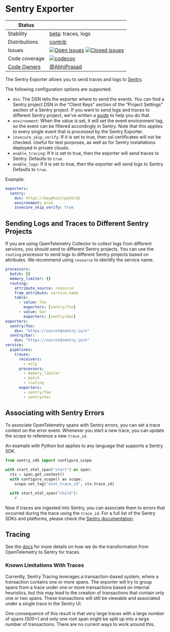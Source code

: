 # Sentry Exporter

<!-- status autogenerated section -->
| Status        |           |
| ------------- |-----------|
| Stability     | [beta]: traces, logs   |
| Distributions | [contrib] |
| Issues        | [![Open issues](https://img.shields.io/github/issues-search/open-telemetry/opentelemetry-collector-contrib?query=is%3Aissue%20is%3Aopen%20label%3Aexporter%2Fsentry%20&label=open&color=orange&logo=opentelemetry)](https://github.com/open-telemetry/opentelemetry-collector-contrib/issues?q=is%3Aopen+is%3Aissue+label%3Aexporter%2Fsentry) [![Closed issues](https://img.shields.io/github/issues-search/open-telemetry/opentelemetry-collector-contrib?query=is%3Aissue%20is%3Aclosed%20label%3Aexporter%2Fsentry%20&label=closed&color=blue&logo=opentelemetry)](https://github.com/open-telemetry/opentelemetry-collector-contrib/issues?q=is%3Aclosed+is%3Aissue+label%3Aexporter%2Fsentry) |
| Code coverage | [![codecov](https://codecov.io/github/open-telemetry/opentelemetry-collector-contrib/graph/main/badge.svg?component=exporter_sentry)](https://app.codecov.io/gh/open-telemetry/opentelemetry-collector-contrib/tree/main/?components%5B0%5D=exporter_sentry&displayType=list) |
| [Code Owners](https://github.com/open-telemetry/opentelemetry-collector-contrib/blob/main/CONTRIBUTING.md#becoming-a-code-owner)    | [@AbhiPrasad](https://www.github.com/AbhiPrasad) |

[beta]: https://github.com/open-telemetry/opentelemetry-collector/blob/main/docs/component-stability.md#beta
[contrib]: https://github.com/open-telemetry/opentelemetry-collector-releases/tree/main/distributions/otelcol-contrib
<!-- end autogenerated section -->

The Sentry Exporter allows you to send traces and logs to [Sentry](https://sentry.io/).

The following configuration options are supported:

- `dsn`: The DSN tells the exporter where to send the events. You can find a Sentry project DSN in the “Client Keys” section of the “Project Settings” section of a Sentry project. If you want to send logs and traces to different Sentry project, we've written a [guide](#sending-logs-and-traces-to-different-sentry-projects) to help you do that.
- `environment`: When the value is set, it will set the event environment tag, so the event can be filtered accordingly in Sentry. Note that this applies to every single event that is processed by the Sentry Exporter.
- `insecure_skip_verify`: If it is set to true, then ssl certificates will not be checked. Useful for test purposes, as well as for Sentry installations deployed in private clouds.
- `enable_tracing`: If it is set to true, then the exporter will send traces to Sentry. Defaults to `true`.
- `enable_logs`: If it is set to true, then the exporter will send logs to Sentry. Defaults to `true`.

Example:

```yaml
exporters:
  sentry:
    dsn: https://key@host/path/42
    environment: prod
    insecure_skip_verify: true
```

## Sending Logs and Traces to Different Sentry Projects

If you are using OpenTelemetry Collector to collect logs from different services, you should send to different Sentry projects. You can use the `routing` processor to send logs to different Sentry projects based on attributes. We recommend using `resource` to identify the service name.

```yaml
processors:
  batch: {}
  memory_limiter: {}
  routing:
    attribute_source: resource
    from_attribute: service.name
    table:
      - value: foo
        exporters: [sentry/foo]
      - value: bar
        exporters: [sentry/bar]
exporters:
  sentry/foo:
    dsn: "https://secret@sentry.io/n"
  sentry/bar:
    dsn: "https://secret@sentry.io/n"
service:
  pipelines:
    traces:
      receivers:
        - otlp
      processors:
        - memory_limiter
        - batch
        - routing
      exporters:
        - sentry/foo
        - sentry/bar
```

## Associating with Sentry Errors

To associate OpenTelemetry spans with Sentry errors, you can set a trace context on the error event. Whenever you start a new trace, you can update the scope to reference a new `trace_id`.

An example with Python but applies to any language that supports a Sentry SDK.

```py
from sentry_sdk import configure_scope

with start_otel_span("start") as span:
  ctx = span.get_context()
  with configure_scope() as scope:
    scope.set_tag("otel_trace_id", ctx.trace_id)

  with start_otel_span("child"):
    # ...
```

Now if traces are ingested into Sentry, you can associate them to errors that occurred during the trace using the `trace_id`. For a full list of the Sentry SDKs and platforms, please check the [Sentry documentation](https://docs.sentry.io/platforms/).

## Tracing

See the [docs](./docs/transformation.md) for more details on how we do the transformation from OpenTelemetry to Sentry for traces.

### Known Limitations With Traces

Currently, Sentry Tracing leverages a transaction-based system, where a transaction contains one or more spans. The exporter will try to group spans from a trace under one or more transactions based on internal heuristics, but this may lead to the creation of transactions that contain only one or two spans. These transactions will still be viewable and associated under a single trace in the Sentry UI.

One consequence of this result is that very large traces with a large number of spans (500+) and only one root span might be split up into a large number of transactions. There are no current ways to work around this.
